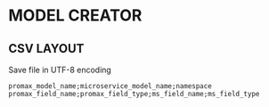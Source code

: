 # MODEL CREATOR

## CSV LAYOUT

Save file in UTF-8 encoding

``` CSV
promax_model_name;microservice_model_name;namespace
promax_field_name;promax_field_type;ms_field_name;ms_field_type
```